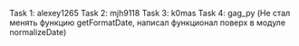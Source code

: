 Task 1: alexey1265
Task 2: mjh9118
Task 3: k0mas 
Task 4: gag_py (Не стал менять функцию getFormatDate, написал функционал поверх в модуле normalizeDate)